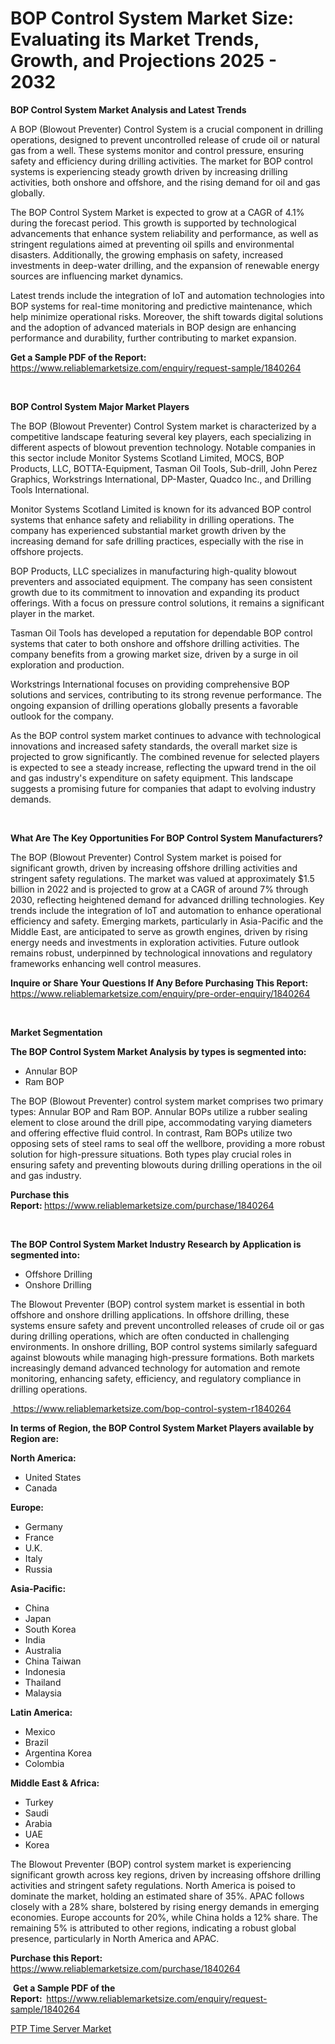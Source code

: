 <p><h1>BOP Control System Market Size: Evaluating its Market Trends, Growth, and Projections 2025 - 2032</h1></p><p><strong>BOP Control System Market Analysis and Latest Trends</strong></p>
<p><p>A BOP (Blowout Preventer) Control System is a crucial component in drilling operations, designed to prevent uncontrolled release of crude oil or natural gas from a well. These systems monitor and control pressure, ensuring safety and efficiency during drilling activities. The market for BOP control systems is experiencing steady growth driven by increasing drilling activities, both onshore and offshore, and the rising demand for oil and gas globally. </p><p>The BOP Control System Market is expected to grow at a CAGR of 4.1% during the forecast period. This growth is supported by technological advancements that enhance system reliability and performance, as well as stringent regulations aimed at preventing oil spills and environmental disasters. Additionally, the growing emphasis on safety, increased investments in deep-water drilling, and the expansion of renewable energy sources are influencing market dynamics. </p><p>Latest trends include the integration of IoT and automation technologies into BOP systems for real-time monitoring and predictive maintenance, which help minimize operational risks. Moreover, the shift towards digital solutions and the adoption of advanced materials in BOP design are enhancing performance and durability, further contributing to market expansion.</p></p>
<p><strong>Get a Sample PDF of the Report:&nbsp;</strong> <a href="https://www.reliablemarketsize.com/enquiry/request-sample/1840264?utm_campaign=3382&utm_medium=2&utm_source=Github&utm_content=ia&utm_term=11042025&utm_id=bop-control-system">https://www.reliablemarketsize.com/enquiry/request-sample/1840264</a></p>
<p>&nbsp;</p>
<p><strong>BOP Control System Major Market Players</strong></p>
<p><p>The BOP (Blowout Preventer) Control System market is characterized by a competitive landscape featuring several key players, each specializing in different aspects of blowout prevention technology. Notable companies in this sector include Monitor Systems Scotland Limited, MOCS, BOP Products, LLC, BOTTA-Equipment, Tasman Oil Tools, Sub-drill, John Perez Graphics, Workstrings International, DP-Master, Quadco Inc., and Drilling Tools International.</p><p>Monitor Systems Scotland Limited is known for its advanced BOP control systems that enhance safety and reliability in drilling operations. The company has experienced substantial market growth driven by the increasing demand for safe drilling practices, especially with the rise in offshore projects.</p><p>BOP Products, LLC specializes in manufacturing high-quality blowout preventers and associated equipment. The company has seen consistent growth due to its commitment to innovation and expanding its product offerings. With a focus on pressure control solutions, it remains a significant player in the market.</p><p>Tasman Oil Tools has developed a reputation for dependable BOP control systems that cater to both onshore and offshore drilling activities. The company benefits from a growing market size, driven by a surge in oil exploration and production.</p><p>Workstrings International focuses on providing comprehensive BOP solutions and services, contributing to its strong revenue performance. The ongoing expansion of drilling operations globally presents a favorable outlook for the company.</p><p>As the BOP control system market continues to advance with technological innovations and increased safety standards, the overall market size is projected to grow significantly. The combined revenue for selected players is expected to see a steady increase, reflecting the upward trend in the oil and gas industry's expenditure on safety equipment. This landscape suggests a promising future for companies that adapt to evolving industry demands.</p></p>
<p>&nbsp;</p>
<p><strong>What Are The Key Opportunities For BOP Control System Manufacturers?</strong></p>
<p><p>The BOP (Blowout Preventer) Control System market is poised for significant growth, driven by increasing offshore drilling activities and stringent safety regulations. The market was valued at approximately $1.5 billion in 2022 and is projected to grow at a CAGR of around 7% through 2030, reflecting heightened demand for advanced drilling technologies. Key trends include the integration of IoT and automation to enhance operational efficiency and safety. Emerging markets, particularly in Asia-Pacific and the Middle East, are anticipated to serve as growth engines, driven by rising energy needs and investments in exploration activities. Future outlook remains robust, underpinned by technological innovations and regulatory frameworks enhancing well control measures.</p></p>
<p><strong>Inquire or Share Your Questions If Any Before Purchasing This Report:</strong> <a href="https://www.reliablemarketsize.com/enquiry/pre-order-enquiry/1840264?utm_campaign=3382&utm_medium=2&utm_source=Github&utm_content=ia&utm_term=11042025&utm_id=bop-control-system">https://www.reliablemarketsize.com/enquiry/pre-order-enquiry/1840264</a></p>
<p>&nbsp;</p>
<p><strong>Market Segmentation</strong></p>
<p><strong>The BOP Control System Market Analysis by types is segmented into:</strong></p>
<p><ul><li>Annular BOP</li><li>Ram BOP</li></ul></p>
<p><p>The BOP (Blowout Preventer) control system market comprises two primary types: Annular BOP and Ram BOP. Annular BOPs utilize a rubber sealing element to close around the drill pipe, accommodating varying diameters and offering effective fluid control. In contrast, Ram BOPs utilize two opposing sets of steel rams to seal off the wellbore, providing a more robust solution for high-pressure situations. Both types play crucial roles in ensuring safety and preventing blowouts during drilling operations in the oil and gas industry.</p></p>
<p><strong>Purchase this Report:&nbsp;</strong><a href="https://www.reliablemarketsize.com/purchase/1840264?utm_campaign=3382&utm_medium=2&utm_source=Github&utm_content=ia&utm_term=11042025&utm_id=bop-control-system">https://www.reliablemarketsize.com/purchase/1840264</a></p>
<p>&nbsp;</p>
<p><strong>The BOP Control System Market Industry Research by Application is segmented into:</strong></p>
<p><ul><li>Offshore Drilling</li><li>Onshore Drilling</li></ul></p>
<p><p>The Blowout Preventer (BOP) control system market is essential in both offshore and onshore drilling applications. In offshore drilling, these systems ensure safety and prevent uncontrolled releases of crude oil or gas during drilling operations, which are often conducted in challenging environments. In onshore drilling, BOP control systems similarly safeguard against blowouts while managing high-pressure formations. Both markets increasingly demand advanced technology for automation and remote monitoring, enhancing safety, efficiency, and regulatory compliance in drilling operations.</p></p>
<p><a href="https://www.reliablemarketsize.com/bop-control-system-r1840264?utm_campaign=3382&utm_medium=2&utm_source=Github&utm_content=ia&utm_term=11042025&utm_id=bop-control-system">&nbsp;https://www.reliablemarketsize.com/bop-control-system-r1840264</a></p>
<p><strong>In terms of Region, the BOP Control System Market Players available by Region are:</strong></p>
<p>
    <p> <strong> North America: </strong>
        <ul>
            <li>United States</li>
            <li>Canada</li>
        </ul>
        </p> 
    <p> <strong> Europe: </strong>
        <ul>
            <li>Germany</li>
            <li>France</li>
            <li>U.K.</li>
            <li>Italy</li>
            <li>Russia</li>
        </ul>
        </p> 
    <p> <strong> Asia-Pacific: </strong>
        <ul>
            <li>China</li>
            <li>Japan</li>
            <li>South Korea</li>
            <li>India</li>
            <li>Australia</li>
            <li>China Taiwan</li>
            <li>Indonesia</li>
            <li>Thailand</li>
            <li>Malaysia</li>
        </ul>
        </p> 
    <p> <strong> Latin America: </strong>
        <ul>
            <li>Mexico</li>
            <li>Brazil</li>
            <li>Argentina Korea</li>
            <li>Colombia</li>
        </ul>
        </p> 
    <p> <strong> Middle East & Africa: </strong>
        <ul>
            <li>Turkey</li>
            <li>Saudi</li>
            <li>Arabia</li>
            <li>UAE</li>
            <li>Korea</li>
        </ul>
    </p>
    </p>
<p><p>The Blowout Preventer (BOP) control system market is experiencing significant growth across key regions, driven by increasing offshore drilling activities and stringent safety regulations. North America is poised to dominate the market, holding an estimated share of 35%. APAC follows closely with a 28% share, bolstered by rising energy demands in emerging economies. Europe accounts for 20%, while China holds a 12% share. The remaining 5% is attributed to other regions, indicating a robust global presence, particularly in North America and APAC.</p></p>
<p><strong>Purchase this Report: </strong><a href="https://www.reliablemarketsize.com/purchase/1840264?utm_campaign=3382&utm_medium=2&utm_source=Github&utm_content=ia&utm_term=11042025&utm_id=bop-control-system">https://www.reliablemarketsize.com/purchase/1840264</a></p>
<p>&nbsp;<strong>Get a Sample PDF of the Report:&nbsp;&nbsp;</strong><a href="https://www.reliablemarketsize.com/enquiry/request-sample/1840264?utm_campaign=3382&utm_medium=2&utm_source=Github&utm_content=ia&utm_term=11042025&utm_id=bop-control-system">https://www.reliablemarketsize.com/enquiry/request-sample/1840264</a></p>
<p><strong></strong></p>
<p><p><a href="https://github.com/curinbucan9/Market-Research-Report-List-1/blob/main/ptp-time-server-market.md?utm_campaign=3382&utm_medium=2&utm_source=Github&utm_content=ia&utm_term=11042025&utm_id=bop-control-system">PTP Time Server Market</a></p></p>